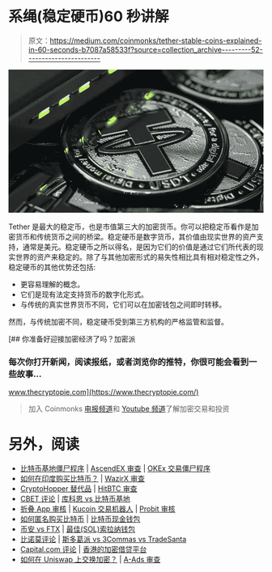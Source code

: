 # 系绳(稳定硬币)60 秒讲解

> 原文：<https://medium.com/coinmonks/tether-stable-coins-explained-in-60-seconds-b7087a58533f?source=collection_archive---------52----------------------->

![](img/4ec63bbe3b349f3088a3549386f17ca0.png)

Tether 是最大的稳定币，也是市值第三大的加密货币。你可以把稳定币看作是加密货币和传统货币之间的桥梁。稳定硬币是数字货币，其价值由现实世界的资产支持，通常是美元。稳定硬币之所以得名，是因为它们的价值是通过它们所代表的现实世界的资产来稳定的。除了与其他加密形式的易失性相比具有相对稳定性之外，稳定硬币的其他优势还包括:

*   更容易理解的概念。
*   它们是现有法定支持货币的数字化形式。
*   与传统的真实世界货币不同，它们可以在加密钱包之间即时转移。

然而，与传统加密不同，稳定硬币受到第三方机构的严格监管和监督。

[](https://www.thecryptopie.com/) [## 你准备好迎接加密经济了吗？加密派

### 每次你打开新闻，阅读报纸，或者浏览你的推特，你很可能会看到一些故事…

www.thecryptopie.com](https://www.thecryptopie.com/) 

> 加入 Coinmonks [电报频道](https://t.me/coincodecap)和 [Youtube 频道](https://www.youtube.com/c/coinmonks/videos)了解加密交易和投资

# 另外，阅读

*   [比特币基地僵尸程序](/coinmonks/coinbase-bots-ac6359e897f3) | [AscendEX 审查](/coinmonks/ascendex-review-53e829cf75fa) | [OKEx 交易僵尸程序](/coinmonks/okex-trading-bots-234920f61e60)
*   [如何在印度购买比特币？](/coinmonks/buy-bitcoin-in-india-feb50ddfef94) | [WazirX 审查](/coinmonks/wazirx-review-5c811b074f5b)
*   [CryptoHopper 替代品](/coinmonks/cryptohopper-alternatives-d67287b16d27) | [HitBTC 审查](/coinmonks/hitbtc-review-c5143c5d53c2)
*   [CBET 评论](https://coincodecap.com/cbet-casino-review) | [库科恩 vs 比特币基地](https://coincodecap.com/kucoin-vs-coinbase)
*   [折叠 App 审核](https://coincodecap.com/fold-app-review) | [Kucoin 交易机器人](/coinmonks/kucoin-trading-bot-automate-your-trades-8cf0ca2138e0) | [Probit 审核](https://coincodecap.com/probit-review)
*   [如何匿名购买比特币](https://coincodecap.com/buy-bitcoin-anonymously) | [比特币现金钱包](https://coincodecap.com/bitcoin-cash-wallets)
*   [币安 vs FTX](https://coincodecap.com/binance-vs-ftx) | [最佳(SOL)索拉纳钱包](https://coincodecap.com/solana-wallets)
*   [比诺莫评论](https://coincodecap.com/binomo-review) | [斯多葛派 vs 3Commas vs TradeSanta](https://coincodecap.com/stoic-vs-3commas-vs-tradesanta)
*   [Capital.com 评论](https://coincodecap.com/capital-com-review) | [香港的加密借贷平台](https://coincodecap.com/crypto-lending-hong-kong)
*   [如何在 Uniswap 上交换加密？](https://coincodecap.com/swap-crypto-on-uniswap) | [A-Ads 审查](https://coincodecap.com/a-ads-review)